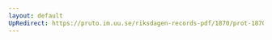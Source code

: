 ```yaml
---
layout: default
UpRedirect: https://pruto.im.uu.se/riksdagen-records-pdf/1870/prot-1870--ak--314/prot-1870--ak--314_024.pdf
---
```


